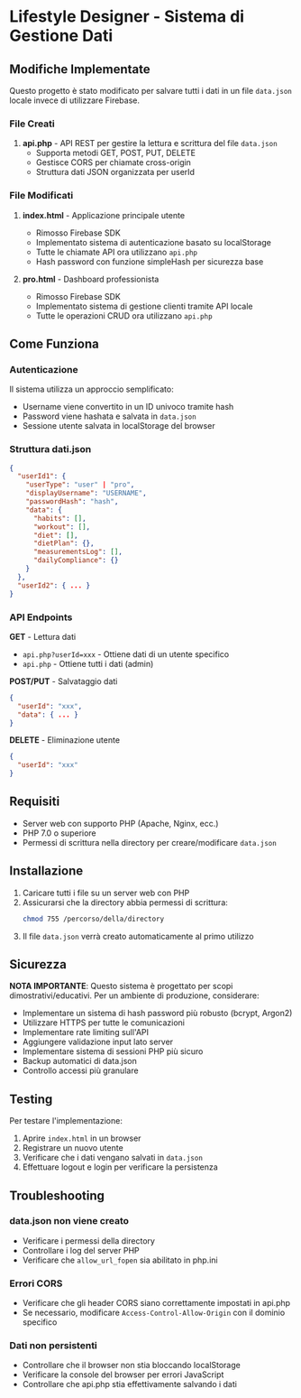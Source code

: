 # Lifestyle Designer - Sistema di Gestione Dati

## Modifiche Implementate

Questo progetto è stato modificato per salvare tutti i dati in un file `data.json` locale invece di utilizzare Firebase.

### File Creati

1. **api.php** - API REST per gestire la lettura e scrittura del file `data.json`
   - Supporta metodi GET, POST, PUT, DELETE
   - Gestisce CORS per chiamate cross-origin
   - Struttura dati JSON organizzata per userId

### File Modificati

1. **index.html** - Applicazione principale utente
   - Rimosso Firebase SDK
   - Implementato sistema di autenticazione basato su localStorage
   - Tutte le chiamate API ora utilizzano `api.php`
   - Hash password con funzione simpleHash per sicurezza base

2. **pro.html** - Dashboard professionista
   - Rimosso Firebase SDK
   - Implementato sistema di gestione clienti tramite API locale
   - Tutte le operazioni CRUD ora utilizzano `api.php`

## Come Funziona

### Autenticazione

Il sistema utilizza un approccio semplificato:
- Username viene convertito in un ID univoco tramite hash
- Password viene hashata e salvata in `data.json`
- Sessione utente salvata in localStorage del browser

### Struttura dati.json

```json
{
  "userId1": {
    "userType": "user" | "pro",
    "displayUsername": "USERNAME",
    "passwordHash": "hash",
    "data": {
      "habits": [],
      "workout": [],
      "diet": [],
      "dietPlan": {},
      "measurementsLog": [],
      "dailyCompliance": {}
    }
  },
  "userId2": { ... }
}
```

### API Endpoints

**GET** - Lettura dati
- `api.php?userId=xxx` - Ottiene dati di un utente specifico
- `api.php` - Ottiene tutti i dati (admin)

**POST/PUT** - Salvataggio dati
```json
{
  "userId": "xxx",
  "data": { ... }
}
```

**DELETE** - Eliminazione utente
```json
{
  "userId": "xxx"
}
```

## Requisiti

- Server web con supporto PHP (Apache, Nginx, ecc.)
- PHP 7.0 o superiore
- Permessi di scrittura nella directory per creare/modificare `data.json`

## Installazione

1. Caricare tutti i file su un server web con PHP
2. Assicurarsi che la directory abbia permessi di scrittura:
   ```bash
   chmod 755 /percorso/della/directory
   ```
3. Il file `data.json` verrà creato automaticamente al primo utilizzo

## Sicurezza

**NOTA IMPORTANTE**: Questo sistema è progettato per scopi dimostrativi/educativi. Per un ambiente di produzione, considerare:
- Implementare un sistema di hash password più robusto (bcrypt, Argon2)
- Utilizzare HTTPS per tutte le comunicazioni
- Implementare rate limiting sull'API
- Aggiungere validazione input lato server
- Implementare sistema di sessioni PHP più sicuro
- Backup automatici di data.json
- Controllo accessi più granulare

## Testing

Per testare l'implementazione:
1. Aprire `index.html` in un browser
2. Registrare un nuovo utente
3. Verificare che i dati vengano salvati in `data.json`
4. Effettuare logout e login per verificare la persistenza

## Troubleshooting

### data.json non viene creato
- Verificare i permessi della directory
- Controllare i log del server PHP
- Verificare che `allow_url_fopen` sia abilitato in php.ini

### Errori CORS
- Verificare che gli header CORS siano correttamente impostati in api.php
- Se necessario, modificare `Access-Control-Allow-Origin` con il dominio specifico

### Dati non persistenti
- Controllare che il browser non stia bloccando localStorage
- Verificare la console del browser per errori JavaScript
- Controllare che api.php stia effettivamente salvando i dati

